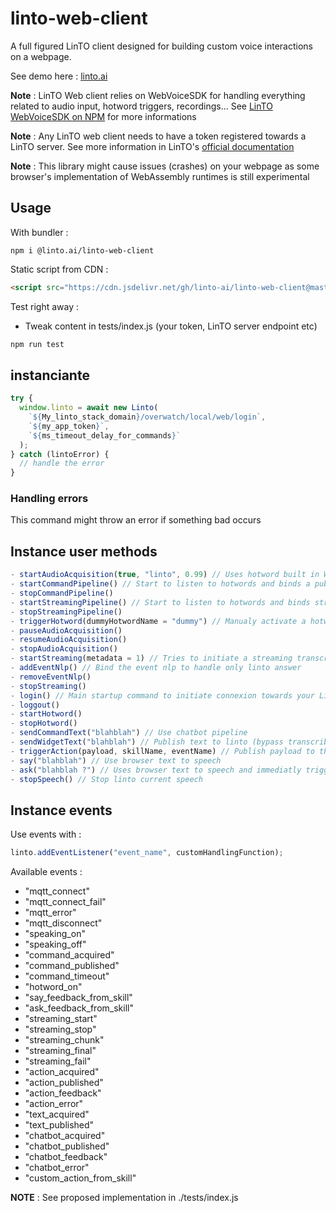 # linto-web-client

A full figured LinTO client designed for building custom voice interactions on a webpage.

See demo here : [linto.ai](https://linto.ai)

__Note__ : LinTO Web client relies on WebVoiceSDK for handling everything related to audio input, hotword triggers, recordings... See [LinTO WebVoiceSDK on NPM](https://www.npmjs.com/package/@linto-ai/webvoicesdk) for more informations

__Note__ : Any LinTO web client needs to have a token registered towards a LinTO server. See more information in LinTO's [official documentation](https://doc.linto.ai)

__Note__ : This library might cause issues (crashes) on your webpage as some browser's implementation of WebAssembly runtimes is still experimental

## Usage

With bundler :
```
npm i @linto.ai/linto-web-client
```

Static script from CDN :

```html
<script src="https://cdn.jsdelivr.net/gh/linto-ai/linto-web-client@master/dist/linto.min.js"></script>
```

Test right away :

- Tweak content in tests/index.js (your token, LinTO server endpoint etc)

```bash
npm run test
```

## instanciante

```js
try {
  window.linto = await new Linto(
    `${My_linto_stack_domain}/overwatch/local/web/login`,
    `${my_app_token}`,
    `${ms_timeout_delay_for_commands}`
  );
} catch (lintoError) {
  // handle the error
}
```

### Handling errors

This command might throw an error if something bad occurs

## Instance user methods
```js
- startAudioAcquisition(true, "linto", 0.99) // Uses hotword built in WebVoiceSDK by name / model / threshold
- startCommandPipeline() // Start to listen to hotwords and binds a publisher for acquired audio when speaking stop
- stopCommandPipeline()
- startStreamingPipeline() // Start to listen to hotwords and binds streaming start/stop event when audio acquired
- stopStreamingPipeline() 
- triggerHotword(dummyHotwordName = "dummy") // Manualy activate a hotword detection, use it when commandPipeline is active.
- pauseAudioAcquisition()
- resumeAudioAcquisition()
- stopAudioAcquisition()
- startStreaming(metadata = 1) // Tries to initiate a streaming transcription session with your LinTO server. The LinTO server needs a streaming skill and a streaming STT service
- addEventNlp() // Bind the event nlp to handle only linto answer
- removeEventNlp()
- stopStreaming()
- login() // Main startup command to initiate connexion towards your LinTO server
- loggout()
- startHotword()
- stopHotword()
- sendCommandText("blahblah") // Use chatbot pipeline 
- sendWidgetText("blahblah") // Publish text to linto (bypass transcribe) 
- triggerAction(payload, skillName, eventName) // Publish payload to the desired skill/event
- say("blahblah") // Use browser text to speech
- ask("blahblah ?") // Uses browser text to speech and immediatly triggers hotword when audiosynthesis is complete
- stopSpeech() // Stop linto current speech
```

## Instance events

Use events with :

```js
linto.addEventListener("event_name", customHandlingFunction);
```

Available events :

- "mqtt_connect"
- "mqtt_connect_fail"
- "mqtt_error"
- "mqtt_disconnect"
- "speaking_on"
- "speaking_off"
- "command_acquired"
- "command_published"
- "command_timeout"
- "hotword_on"
- "say_feedback_from_skill"
- "ask_feedback_from_skill"
- "streaming_start"
- "streaming_stop"
- "streaming_chunk"
- "streaming_final"
- "streaming_fail"
- "action_acquired"
- "action_published"
- "action_feedback"
- "action_error"
- "text_acquired"
- "text_published"
- "chatbot_acquired"
- "chatbot_published"
- "chatbot_feedback"
- "chatbot_error"
- "custom_action_from_skill"

__NOTE__ : See proposed implementation in ./tests/index.js



